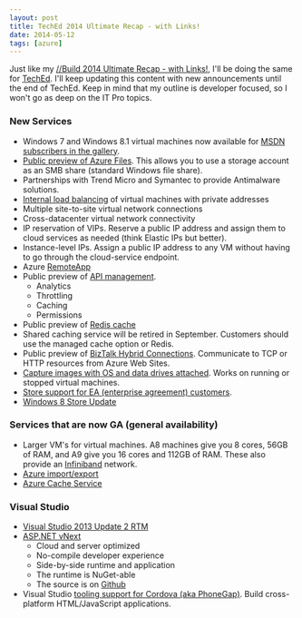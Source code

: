 ```yaml
---
layout: post
title: TechEd 2014 Ultimate Recap - with Links!
date: 2014-05-12
tags: [azure]
---
```


Just like my [//Build 2014 Ultimate Recap - with Links!](http://www.ytechie.com/2014/04/build-2014-ultimate-recap-with-links/), I'll be doing the same for [TechEd](http://northamerica.msteched.com/). I'll keep updating this content with new announcements until the end of TechEd. Keep in mind that my outline is developer focused, so I won't go as deep on the IT Pro topics.

### New Services
* Windows 7 and Windows 8.1 virtual machines now available for [MSDN subscribers in the gallery](https://twitter.com/ytechie/status/465857908551335936).
* [Public preview of Azure Files](http://blogs.msdn.com/b/windowsazurestorage/archive/2014/05/12/introducing-microsoft-azure-file-service.aspx). This allows you to use a storage account as an SMB share (standard Windows file share).
* Partnerships with Trend Micro and Symantec to provide Antimalware solutions.
* [Internal load balancing](http://msdn.microsoft.com/en-us/library/azure/dn690121.aspx) of virtual machines with private addresses
* Multiple site-to-site virtual network connections
* Cross-datacenter virtual network connectivity
* IP reservation of VIPs. Reserve a public IP address and assign them to cloud services as needed (think Elastic IPs but better).
* Instance-level IPs. Assign a public IP address to any VM without having to go through the cloud-service endpoint.
* Azure [RemoteApp](http://azure.microsoft.com/en-us/services/RemoteApp/)
* Public preview of [API management](http://azure.microsoft.com/en-us/services/api-management/).
	* Analytics
	* Throttling
	* Caching
	* Permissions
* Public preview of [Redis cache](http://redis.io/)
* Shared caching service will be retired in September. Customers should use the managed cache option or Redis.
* Public preview of [BizTalk Hybrid Connections](http://blogs.msdn.com/b/biztalk_server_team_blog/archive/2014/05/13/hybrid-connections-preview.aspx). Communicate to TCP or HTTP resources from Azure Web Sites.
* [Capture images with OS and data drives attached](http://weblogs.asp.net/scottgu/archive/2014/05/12/azure-vm-security-extensions-expressroute-ga-reserved-ips-internal-load-balancing-multi-site-to-site-vpns-storage-import-export-ga-new-smb-file-service-api-management-hybrid-connection-service-redis-cache-remote-apps-and-more.aspx). Works on running or stopped virtual machines.
* [Store support for EA (enterprise agreement) customers](http://azure.microsoft.com/en-us/updates/azure-store-direct-ea-customers-channel-partners/).
* [Windows 8 Store Update](http://winsupersite.com/windows-8/windows-store-app-gets-major-update)

### Services that are now GA (general availability)
* Larger VM's for virtual machines. A8 machines give you 8 cores, 56GB of RAM, and A9 give you 16 cores and 112GB of RAM. These also provide an [Infiniband](http://en.wikipedia.org/wiki/Infiniband) network.
* [Azure import/export](http://azure.microsoft.com/en-us/pricing/details/storage-import-export/)
* [Azure Cache Service](http://azure.microsoft.com/en-us/services/cache/)

### Visual Studio
* [Visual Studio 2013 Update 2 RTM](http://blogs.msdn.com/b/visualstudio/archive/2014/05/12/visual-studio-2013-update-2-is-here.aspx)
* [ASP.NET vNext](http://www.hanselman.com/blog/IntroducingASPNETVNext.aspx)
	* Cloud and server optimized
	* No-compile developer experience
	* Side-by-side runtime and application
	* The runtime is NuGet-able
	* The source is on [Github](https://github.com/aspnet)
* Visual Studio [tooling support for Cordova (aka PhoneGap)](http://msopentech.com/blog/2014/05/12/apache-cordova-integrated-visual-studio/). Build cross-platform HTML/JavaScript applications.